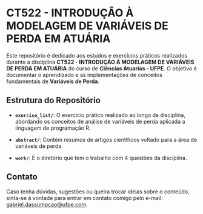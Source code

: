# CT522 - INTRODUÇÃO À MODELAGEM DE VARIÁVEIS DE PERDA EM ATUÁRIA

Este repositório é dedicado aos estudos e exercícios práticos realizados durante a disciplina **CT522 - INTRODUÇÃO À MODELAGEM DE VARIÁVEIS DE PERDA EM ATUÁRIA** do curso de **Ciências Atuarias - UFPE**. O objetivo é documentar o aprendizado e as implementações de conceitos fundamentais de **Variáveis de Perda**.

## Estrutura do Repositório

- **`exercise_list/`**: O exercício prático realizado ao longo da disciplina, abordando os conceitos de análise de variáveis de perda aplicada a linguagem de programação R.

- **`abstract/`**: Contém resumos de artigos científicos voltado para a área de variáveis de perda.

- **`work/`**: É o diretório que tem o trabalho com 4 questões da disciplina.

## Contato

Caso tenha dúvidas, sugestões ou queira trocar ideias sobre o conteúdo, sinta-se à vontade para entrar em contato comigo pelo e-mail: [gabriel.dassumpcao@ufpe.com](mailto:gabriel.dassumpcao@ufpe.com).